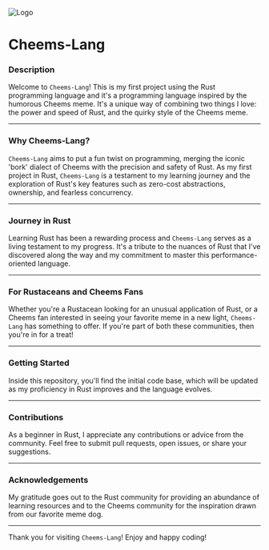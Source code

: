 ![Logo](https://uploadthing.com/f/555f6f2b-11a7-4839-a1a4-fa11bd90a776_logo.png)
# Cheems-Lang


### Description

Welcome to `Cheems-Lang`! This is my first project using the Rust programming language and it's a programming language inspired by the humorous Cheems meme. It's a unique way of combining two things I love: the power and speed of Rust, and the quirky style of the Cheems meme.

---

### Why Cheems-Lang?

`Cheems-Lang` aims to put a fun twist on programming, merging the iconic 'bork' dialect of Cheems with the precision and safety of Rust. As my first project in Rust, `Cheems-Lang` is a testament to my learning journey and the exploration of Rust's key features such as zero-cost abstractions, ownership, and fearless concurrency.

---

### Journey in Rust

Learning Rust has been a rewarding process and `Cheems-Lang` serves as a living testament to my progress. It's a tribute to the nuances of Rust that I've discovered along the way and my commitment to master this performance-oriented language. 

---

### For Rustaceans and Cheems Fans

Whether you're a Rustacean looking for an unusual application of Rust, or a Cheems fan interested in seeing your favorite meme in a new light, `Cheems-Lang` has something to offer. If you're part of both these communities, then you're in for a treat!

---

### Getting Started

Inside this repository, you'll find the initial code base, which will be updated as my proficiency in Rust improves and the language evolves.

---

### Contributions

As a beginner in Rust, I appreciate any contributions or advice from the community. Feel free to submit pull requests, open issues, or share your suggestions.

---

### Acknowledgements

My gratitude goes out to the Rust community for providing an abundance of learning resources and to the Cheems community for the inspiration drawn from our favorite meme dog.

---

Thank you for visiting `Cheems-Lang`! Enjoy and happy coding! 
